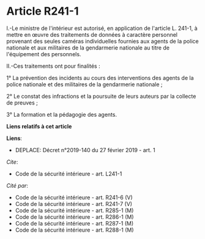 # Article R241-1

I.-Le ministre de l'intérieur est autorisé, en application de l'article L. 241-1, à mettre en œuvre des traitements de
données à caractère personnel provenant des seules caméras individuelles fournies aux agents de la police nationale et aux
militaires de la gendarmerie nationale au titre de l'équipement des personnels. 

II.-Ces traitements ont pour finalités : 

1° La prévention des incidents au cours des interventions des agents de la police nationale et des militaires de la
gendarmerie nationale ; 

2° Le constat des infractions et la poursuite de leurs auteurs par la collecte de preuves ; 

3° La formation et la pédagogie des agents.

**Liens relatifs à cet article**

**Liens**:

  - DEPLACE: Décret n°2019-140 du 27 février 2019 - art. 1

_Cite_:

  - Code de la sécurité intérieure - art. L241-1

_Cité par_:

  - Code de la sécurité intérieure - art. R241-6 (V)
  - Code de la sécurité intérieure - art. R241-7 (V)
  - Code de la sécurité intérieure - art. R285-1 (M)
  - Code de la sécurité intérieure - art. R286-1 (M)
  - Code de la sécurité intérieure - art. R287-1 (M)
  - Code de la sécurité intérieure - art. R288-1 (M)

